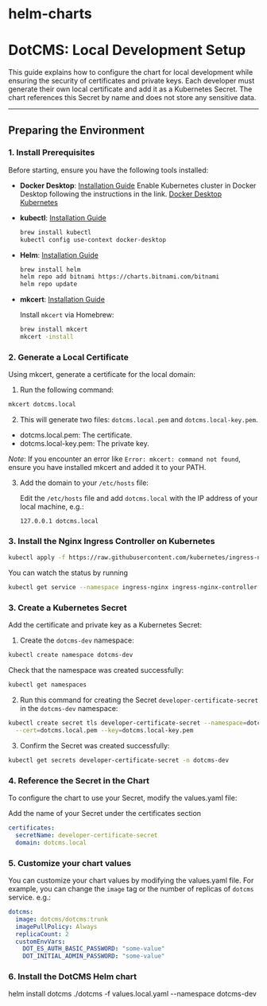 # helm-charts

# **DotCMS: Local Development Setup**

This guide explains how to configure the chart for local development while ensuring the security of certificates and private keys. Each developer must generate their own local certificate and add it as a Kubernetes Secret. The chart references this Secret by name and does not store any sensitive data.

---

## **Preparing the Environment**

### 1. **Install Prerequisites**

Before starting, ensure you have the following tools installed:

- **Docker Desktop**: [Installation Guide](https://docs.docker.com/desktop/install/mac-install/)
  Enable Kubernetes cluster in Docker Desktop following the instructions in the link. [Docker Desktop Kubernetes](https://docs.docker.com/desktop/kubernetes/)

- **kubectl**: [Installation Guide](https://kubernetes.io/docs/tasks/tools/install-kubectl-macos/#install-kubectl-on-macos)

  ```bash
  brew install kubectl
  kubectl config use-context docker-desktop
  ```

- **Helm**: [Installation Guide](https://helm.sh/docs/intro/install/)

  ```bash
  brew install helm
  helm repo add bitnami https://charts.bitnami.com/bitnami
  helm repo update
  ```

- **mkcert**: [Installation Guide](https://web.dev/articles/how-to-use-local-https)

  Install `mkcert` via Homebrew:
  ```bash
  brew install mkcert
  mkcert -install
  ```

### 2. **Generate a Local Certificate**

Using mkcert, generate a certificate for the local domain:

1. Run the following command:

  ```bash
  mkcert dotcms.local
  ```

2. This will generate two files: `dotcms.local.pem` and `dotcms.local-key.pem`.
  
  * dotcms.local.pem: The certificate.
  * dotcms.local-key.pem: The private key.

  *Note*: If you encounter an error like `Error: mkcert: command not found`, ensure you have installed mkcert and added it to your PATH.

3. Add the domain to your `/etc/hosts` file:
    
    Edit the `/etc/hosts` file and add `dotcms.local` with the IP address of your local machine, e.g.:
    
    ```
    127.0.0.1 dotcms.local
    ```

### 3. **Install the Nginx Ingress Controller on Kubernetes**

  ```bash
  kubectl apply -f https://raw.githubusercontent.com/kubernetes/ingress-nginx/main/deploy/static/provider/cloud/deploy.yaml
  ```

  You can watch the status by running 
  
  ```bash
  kubectl get service --namespace ingress-nginx ingress-nginx-controller --output wide --watch'  
  ```

### 3. **Create a Kubernetes Secret**

Add the certificate and private key as a Kubernetes Secret:

1. Create the `dotcms-dev` namespace:
  
  ```bash
  kubectl create namespace dotcms-dev
  ```

  Check that the namespace was created successfully:

  ```bash
  kubectl get namespaces
  ```

2. Run this command for creating the Secret `developer-certificate-secret` in the `dotcms-dev` namespace:

  ```bash
  kubectl create secret tls developer-certificate-secret --namespace=dotcms-dev \
    --cert=dotcms.local.pem --key=dotcms.local-key.pem
  ```

3. Confirm the Secret was created successfully:

  ```bash
  kubectl get secrets developer-certificate-secret -n dotcms-dev
  ```

### 4. **Reference the Secret in the Chart**

To configure the chart to use your Secret, modify the values.yaml file:

Add the name of your Secret under the certificates section

  ```yaml
  certificates:
    secretName: developer-certificate-secret
    domain: dotcms.local
  ```

### 5. **Customize your chart values**

You can customize your chart values by modifying the values.yaml file. For example, you can change the `image` tag or the number of replicas of `dotcms` service. e.g.:

  ```yaml
  dotcms:
    image: dotcms/dotcms:trunk
    imagePullPolicy: Always
    replicaCount: 2
    customEnvVars:
      DOT_ES_AUTH_BASIC_PASSWORD: "some-value"
      DOT_INITIAL_ADMIN_PASSWORD: "some-value"
  ```

### 6. **Install the DotCMS Helm chart**
helm install dotcms ./dotcms -f values.local.yaml --namespace dotcms-dev
